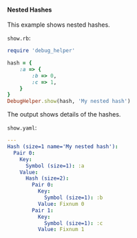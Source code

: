 #### Nested Hashes

This example shows nested hashes.

```show.rb```:
```ruby
require 'debug_helper'

hash = {
    :a => {
        :b => 0,
        :c => 1,
    }
}
DebugHelper.show(hash, 'My nested hash')
```

The output shows details of the hashes.

```show.yaml```:
```yaml
---
Hash (size=1 name='My nested hash'):
  Pair 0:
    Key:
      Symbol (size=1): :a
    Value:
      Hash (size=2):
        Pair 0:
          Key:
            Symbol (size=1): :b
          Value: Fixnum 0
        Pair 1:
          Key:
            Symbol (size=1): :c
          Value: Fixnum 1
```
